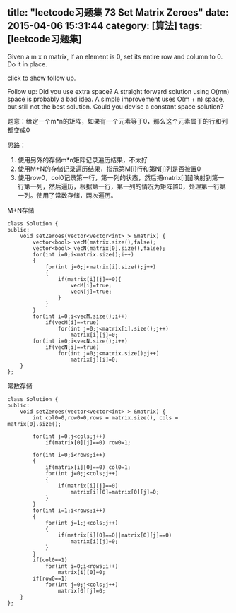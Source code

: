 title: "leetcode习题集 73 Set Matrix Zeroes"
date: 2015-04-06 15:31:44
category: [算法]
tags: [leetcode习题集]
---
Given a m x n matrix, if an element is 0, set its entire row and column to 0. Do it in place.

click to show follow up.

Follow up:
Did you use extra space?
A straight forward solution using O(mn) space is probably a bad idea.
A simple improvement uses O(m + n) space, but still not the best solution.
Could you devise a constant space solution?

题意：给定一个m*n的矩阵，如果有一个元素等于0，那么这个元素属于的行和列都变成0

思路：

1. 使用另外的存储m*n矩阵记录遍历结果，不太好
2. 使用M+N的存储记录遍历结果，指示第M[i]行和第N[j]列是否被置0
3. 使用row0，col0记录第一行，第一列的状态，然后把matrix[i][j]映射到第一行第一列，然后遍历，根据第一行，第一列的情况为矩阵置0，处理第一行第一列。使用了常数存储，两次遍历。

M+N存储

```
class Solution {
public:
    void setZeroes(vector<vector<int> > &matrix) {
        vector<bool> vecM(matrix.size(),false);
		vector<bool> vecN(matrix[0].size(),false);
		for(int i=0;i<matrix.size();i++)
		{
			for(int j=0;j<matrix[i].size();j++)
			{
				if(matrix[i][j]==0){
					vecM[i]=true;
					vecN[j]=true;
				}
			}
		} 
		for(int i=0;i<vecM.size();i++)
			if(vecM[i]==true)
				for(int j=0;j<matrix[i].size();j++)
					matrix[i][j]=0;
		for(int i=0;i<vecN.size();i++)
			if(vecN[i]==true)
				for(int j=0;j<matrix.size();j++)
					matrix[j][i]=0;
    }
};

```
常数存储
```
class Solution {
public:
    void setZeroes(vector<vector<int> > &matrix) {
        int col0=0,row0=0,rows = matrix.size(), cols = matrix[0].size();

		for(int j=0;j<cols;j++)
			if(matrix[0][j]==0) row0=1;

		for(int i=0;i<rows;i++)
		{
			if(matrix[i][0]==0) col0=1;
			for(int j=0;j<cols;j++)
			{
				if(matrix[i][j]==0) 
					matrix[i][0]=matrix[0][j]=0;
			}
		}
		for(int i=1;i<rows;i++)
		{
			for(int j=1;j<cols;j++)
			{
				if(matrix[i][0]==0||matrix[0][j]==0) 
					matrix[i][j]=0;
			}
		}
		if(col0==1)
			for(int i=0;i<rows;i++)
				matrix[i][0]=0;
		if(row0==1)
			for(int j=0;j<cols;j++)
				matrix[0][j]=0;
    }
};
```